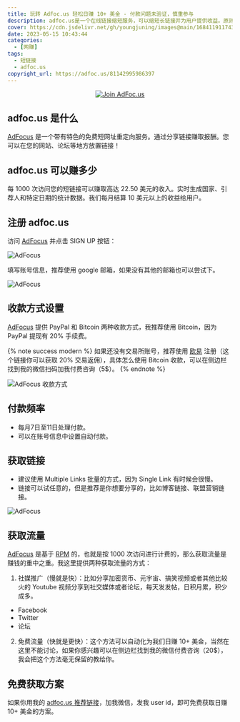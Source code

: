 ```yaml
---
title: 玩转 AdFoc.us 轻松日赚 10+ 美金 - 付款问题未验证，慎重参与
description: adfoc.us是一个在线链接缩短服务，可以缩短长链接并为用户提供收益。原则上轻松日赚 10+ 美金很轻松。如果你研究的更深入，日赚 100+ 美金也是有可能的。
cover: https://cdn.jsdelivr.net/gh/youngjuning/images@main/1684119117438.png
date: 2023-05-15 10:43:44
categories:
  - [网赚]
tags:
  - 短链接
  - adfoc.us
copyright_url: https://adfoc.us/81142995986397
---
```


<center><a href="https://adfoc.us/?refid=811429" target="_blank"><img src="https://adfoc.us/images/banners/728x90-2.gif" border="0" alt="Join AdFoc.us"></a></center>

## adfoc.us 是什么

[AdFocus](http://adfoc.us/?refid=811429) 是一个带有特色的免费短网址重定向服务。通过分享链接赚取报酬。您可以在您的网站、论坛等地方放置链接！

## adfoc.us 可以赚多少

每 1000 次访问您的短链接可以赚取高达 22.50 美元的收入。实时生成国家、引荐人和特定日期的统计数据。我们每月结算 10 美元以上的收益给用户。

## 注册 adfoc.us

访问 [AdFocus](http://adfoc.us/?refid=811429) 并点击 SIGN UP 按钮：

![AdFocus](https://cdn.jsdelivr.net/gh/youngjuning/images@main/1684119336266.png)

填写账号信息，推荐使用 google 邮箱，如果没有其他的邮箱也可以尝试下。

![AdFocus](https://cdn.jsdelivr.net/gh/youngjuning/images@main/1684119381546.png)

## 收款方式设置

[AdFocus](http://adfoc.us/?refid=811429) 提供 PayPal 和 Bitcoin 两种收款方式，我推荐使用 Bitcoin，因为 PayPal 提现有 20% 手续费。

{% note success modern %}
如果还没有交易所账号，推荐使用 [欧易](https://www.cnouyi.careers/join/54171828) 注册（这个链接你可以获取 20% 交易返佣），具体怎么使用 Bitcoin 收款，可以在侧边栏找到我的微信扫码加我付费咨询（5$）。
{% endnote %}

![AdFocus 收款方式](https://cdn.jsdelivr.net/gh/youngjuning/images@main/1684119728484.png)

## 付款频率

- 每月7日至11日处理付款。
- 可以在账号信息中设置自动付款。

## 获取链接

- 建议使用 Multiple Links 批量的方式，因为 Single Link 有时候会很慢。
- 链接可以试任意的，但是推荐是你想要分享的，比如博客链接、联盟营销链接。

![AdFocus](https://cdn.jsdelivr.net/gh/youngjuning/images@main/1684120238509.png)

## 获取流量

[AdFocus](http://adfoc.us/?refid=811429) 是基于 [RPM](https://adfoc.us/81142995588438) 的，也就是按 1000 次访问进行计费的，那么获取流量是赚钱的重中之重。我这里提供两种获取流量的方式：

1. 社媒推广（慢就是快）：比如分享加密货币、元宇宙、搞笑视频或者其他比较火的 Youtube 视频分享到社交媒体或者论坛，每天发发帖，日积月累，积少成多。
  - Facebook
  - Twitter
  - 论坛
2. 免费流量（快就是更快）：这个方法可以自动化为我们日赚 10+ 美金，当然在这里不能讨论，如果你感兴趣可以在侧边栏找到我的微信付费咨询（20$），我会把这个方法毫无保留的教给你。

## 免费获取方案

如果你用我的 [adfoc.us 推荐链接](http://adfoc.us/?refid=811429)，加我微信，发我 user id，即可免费获取日赚 10+ 美金的方案。
